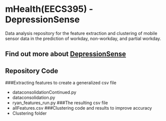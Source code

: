 # mHealth(EECS395) - DepressionSense
Data analysis repository for the feature extraction and clustering of mobile sensor data in the prediction of workday, non-workday, and partial workday.

## Find out more about [DepressionSense](http://nupurplerobot.weebly.com/) 

## Repository Code
###Extracting features to create a generalized csv file
* dataconsolidationContinued.py
* dataconsolidation.py
* ryan_features_run.py
###The resulting csv file
* allFeatures.csv
###Clustering code and results to improve accuracy
* Clustering folder 


